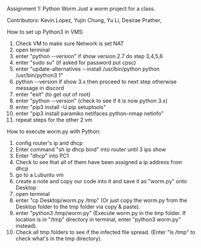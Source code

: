 <!-- # networking-worm -->
Assignment 1: Python Worm
Just a worm project for a class. 


Contributors: 
Kevin Lopez, 
Yujin Chung, 
Yu Li, 
Desirae Prather, 

<!-- # Install pip for python 3 VM instructions -->
How to set up Python3 in VMS:

1. Check VM to make sure Network is set NAT
2. open terminal
3. enter "python --version" if show version 2.7 do step 3,4,5,6
4. enter "sudo su" (if asked for password put cpsc)
5. enter "update-alternatives --install /usr/bin/python python /usr/bin/python3 1"
6. python --version if show 3.x then proceed to next step otherwise message in discord
7. enter "exit" (to get out of root)
8. enter "python --version" (check to see if it is now python 3.x)
9. enter "pip3 install -U pip setuptools"
10. enter "pip3 install paramiko netifaces python-nmap netinfo"
11. repeat steps for the other 2 vm

<!-- # Execution Instructions -->
How to execute worm.py with Python:

1. config router's ip and dhcp
2. Enter command "sh ip dhcp bind" into router until 3 ips show
3. Enter "dhcp" into PC1
4. Check to see that all of them have been assigned a ip address from dhcp
5. go to a Lubuntu vm
6. create a note and copy our code into it and save it as "worm.py" onto Desktop
7. open terminal 
8. enter "cp Desktop/worm.py /tmp" (Or just copy the worm.py from the Desktop folder to the tmp folder via copy & paste).
9. enter "python3 /tmp/worm.py" (Execute worm.py in the tmp folder. If location is in "/tmp" directory in terminal, enter "python3 worm.py" instead).
10. Check all tmp folders to see if the infected file spread. (Enter "ls /tmp" to check what's in the tmp directory). 
